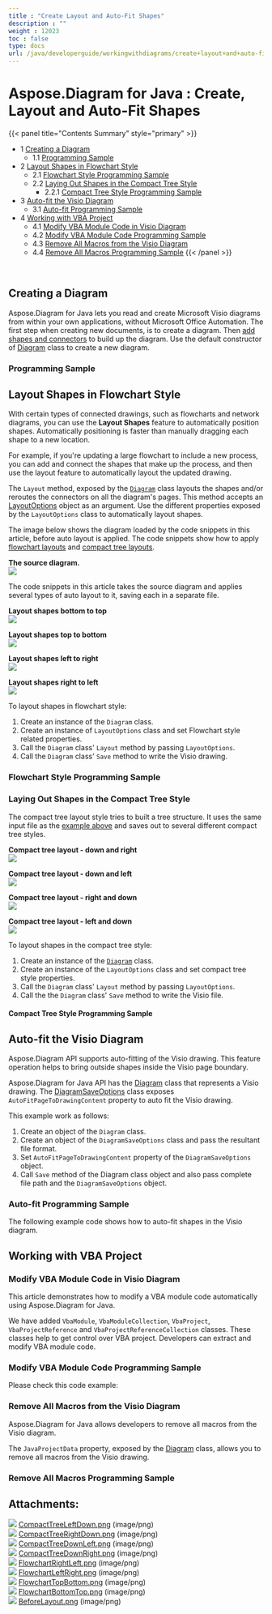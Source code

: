 ```yaml
---
title : "Create Layout and Auto-Fit Shapes" 
description : "" 
weight : 12023 
toc : false
type: docs
url: /java/developerguide/workingwithdiagrams/create+layout+and+auto-fit+shapes/
---
```


# Aspose.Diagram for Java : Create, Layout and Auto-Fit Shapes


{{< panel title="Contents Summary" style="primary" >}}
*   1 [Creating a Diagram](#creating-a-diagram)
    *   1.1 [Programming Sample](#programming-sample)
*   2 [Layout Shapes in Flowchart Style](#layout-shapes-in-flowchart-style)
    *   2.1 [Flowchart Style Programming Sample](#flowchart-style-programming-sample)
    *   2.2 [Laying Out Shapes in the Compact Tree Style](#laying-out-shapes-in-the-compact-tree-style)
        *   2.2.1 [Compact Tree Style Programming Sample](#compact-tree-style-programming-sample)
*   3 [Auto-fit the Visio Diagram](#auto-fit-the-visio-diagram)
    *   3.1 [Auto-fit Programming Sample](#auto-fit-programming-sample)
*   4 [Working with VBA Project](#working-with-vba-project)
    *   4.1 [Modify VBA Module Code in Visio Diagram](#modify-vba-module-code-in-visio-diagram)
    *   4.2 [Modify VBA Module Code Programming Sample](#modify-vba-module-code-programming-sample)
    *   4.3 [Remove All Macros from the Visio Diagram](#remove-all-macros-from-the-visio-diagram)
    *   4.4 [Remove All Macros Programming Sample](#remove-all-macros-programming-sample)
{{< /panel >}}
 

 

## Creating a Diagram

Aspose.Diagram for Java lets you read and create Microsoft Visio diagrams from within your own applications, without Microsoft Office Automation. The first step when creating new documents, is to create a diagram. Then [add shapes and connectors](https://docs2.aspose.com/diagram/java/developerguide/technicalarticles/add+and+connect+visio+shapes) to build up the diagram. Use the default constructor of [Diagram](http://www.aspose.com/api/java/diagram/com.aspose.diagram/classes/Diagram) class to create a new diagram.

### Programming Sample

## Layout Shapes in Flowchart Style

With certain types of connected drawings, such as flowcharts and network diagrams, you can use the **Layout Shapes** feature to automatically position shapes. Automatically positioning is faster than manually dragging each shape to a new location.

For example, if you're updating a large flowchart to include a new process, you can add and connect the shapes that make up the process, and then use the layout feature to automatically layout the updated drawing.

The `Layout` method, exposed by the [`Diagram`](http://www.aspose.com/api/java/diagram/com.aspose.diagram/classes/Diagram) class layouts the shapes and/or reroutes the connectors on all the diagram's pages. This method accepts an [LayoutOptions](http://www.aspose.com/api/java/diagram/com.aspose.diagram/classes/Layoutoptions) object as an argument. Use the different properties exposed by the `LayoutOptions` class to automatically layout shapes.

The image below shows the diagram loaded by the code snippets in this article, before auto layout is applied. The code snippets show how to apply [flowchart layouts](https://docs2.aspose.com/diagram/java/developerguide/workingwithdiagrams/create+layout+and+auto-fit+shapes) and [compact tree layouts](https://docs2.aspose.com/diagram/java/developerguide/workingwithdiagrams/create+layout+and+auto-fit+shapes).

**The source diagram.**  
![](https://docs2.aspose.com/diagram/java/attachments/18612235/18809123.png)

The code snippets in this article takes the source diagram and applies several types of auto layout to it, saving each in a separate file.

**Layout shapes bottom to top**  
![](https://docs2.aspose.com/diagram/java/attachments/18612235/18809124.png)

**Layout shapes top to bottom**  
![](https://docs2.aspose.com/diagram/java/attachments/18612235/18809125.png)

**Layout shapes left to right**  
![](https://docs2.aspose.com/diagram/java/attachments/18612235/18809126.png)

**Layout shapes right to left**  
![](https://docs2.aspose.com/diagram/java/attachments/18612235/18809127.png)

To layout shapes in flowchart style:

1.  Create an instance of the `Diagram` class.
2.  Create an instance of `LayoutOptions` class and set Flowchart style related properties.
3.  Call the `Diagram` class' `Layout` method by passing `LayoutOptions`.
4.  Call the `Diagram` class' `Save` method to write the Visio drawing.

### Flowchart Style Programming Sample

### Laying Out Shapes in the Compact Tree Style

The compact tree layout style tries to built a tree structure. It uses the same input file as the [example above](https://docs2.aspose.com/diagram/java/developerguide/workingwithdiagrams/create+layout+and+auto-fit+shapes) and saves out to several different compact tree styles.

**Compact tree layout - down and right**  
![](https://docs2.aspose.com/diagram/java/attachments/18612235/18809128.png)

**Compact tree layout - down and left**  
![](https://docs2.aspose.com/diagram/java/attachments/18612235/18809129.png)

**Compact tree layout - right and down**  
![](https://docs2.aspose.com/diagram/java/attachments/18612235/18809130.png)

**Compact tree layout - left and down**  
![](https://docs2.aspose.com/diagram/java/attachments/18612235/18809131.png)

To layout shapes in the compact tree style:

1.  Create an instance of the [`Diagram`](http://www.aspose.com/api/java/diagram/com.aspose.diagram/classes/Diagram) class.
2.  Create an instance of the `LayoutOptions` class and set compact tree style properties.
3.  Call the `Diagram` class' `Layout` method by passing `LayoutOptions`.
4.  Call the the `Diagram` class' `Save` method to write the Visio file.

#### Compact Tree Style Programming Sample

## Auto-fit the Visio Diagram

Aspose.Diagram API supports auto-fitting of the Visio drawing. This feature operation helps to bring outside shapes inside the Visio page boundary.

Aspose.Diagram for Java API has the [Diagram](http://www.aspose.com/api/java/diagram/com.aspose.diagram/classes/Diagram) class that represents a Visio drawing. The [DiagramSaveOptions](http://www.aspose.com/api/java/diagram/com.aspose.diagram/classes/diagramsaveoptions) class exposes `AutoFitPageToDrawingContent` property to auto fit the Visio drawing.

This example work as follows:

1.  Create an object of the `Diagram` class.
2.  Create an object of the `DiagramSaveOptions` class and pass the resultant file format.
3.  Set `AutoFitPageToDrawingContent` property of the `DiagramSaveOptions` object.
4.  Call `Save` method of the Diagram class object and also pass complete file path and the `DiagramSaveOptions` object.

### Auto-fit Programming Sample

The following example code shows how to auto-fit shapes in the Visio diagram.

## Working with VBA Project

### Modify VBA Module Code in Visio Diagram

This article demonstrates how to modify a VBA module code automatically using Aspose.Diagram for Java.

We have added `VbaModule`, `VbaModuleCollection`, `VbaProject`, `VbaProjectReference` and `VbaProjectReferenceCollection` classes. These classes help to get control over VBA project. Developers can extract and modify VBA module code.

### Modify VBA Module Code Programming Sample

Please check this code example:

### Remove All Macros from the Visio Diagram

Aspose.Diagram for Java allows developers to remove all macros from the Visio diagram.

The `JavaProjectData` property, exposed by the [Diagram](http://www.aspose.com/api/java/diagram/com.aspose.diagram/classes/Diagram) class, allows you to remove all macros from the Visio drawing.

### Remove All Macros Programming Sample

## Attachments:

![](https://docs2.aspose.com/diagram/java/images/icons/bullet_blue.gif) [CompactTreeLeftDown.png](https://docs2.aspose.com/diagram/java/attachments/18612235/18809131.png) (image/png)  
![](https://docs2.aspose.com/diagram/java/images/icons/bullet_blue.gif) [CompactTreeRightDown.png](https://docs2.aspose.com/diagram/java/attachments/18612235/18809130.png) (image/png)  
![](https://docs2.aspose.com/diagram/java/images/icons/bullet_blue.gif) [CompactTreeDownLeft.png](https://docs2.aspose.com/diagram/java/attachments/18612235/18809129.png) (image/png)  
![](https://docs2.aspose.com/diagram/java/images/icons/bullet_blue.gif) [CompactTreeDownRight.png](https://docs2.aspose.com/diagram/java/attachments/18612235/18809128.png) (image/png)  
![](https://docs2.aspose.com/diagram/java/images/icons/bullet_blue.gif) [FlowchartRightLeft.png](https://docs2.aspose.com/diagram/java/attachments/18612235/18809127.png) (image/png)  
![](https://docs2.aspose.com/diagram/java/images/icons/bullet_blue.gif) [FlowchartLeftRight.png](https://docs2.aspose.com/diagram/java/attachments/18612235/18809126.png) (image/png)  
![](https://docs2.aspose.com/diagram/java/images/icons/bullet_blue.gif) [FlowchartTopBottom.png](https://docs2.aspose.com/diagram/java/attachments/18612235/18809125.png) (image/png)  
![](https://docs2.aspose.com/diagram/java/images/icons/bullet_blue.gif) [FlowchartBottomTop.png](https://docs2.aspose.com/diagram/java/attachments/18612235/18809124.png) (image/png)  
![](https://docs2.aspose.com/diagram/java/images/icons/bullet_blue.gif) [BeforeLayout.png](https://docs2.aspose.com/diagram/java/attachments/18612235/18809123.png) (image/png)  

